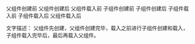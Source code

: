 父组件创建前 父组件创建后 父组件载入前 子组件创建前 子组件创建后 子组件载入前 子组件载入后 父组件载入后

文字描述：
父组件先创建，父组件创建完毕，载入之前进行子组件创建和载入，子组件载入完毕后，最后再载入父组件。